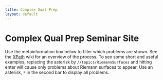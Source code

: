 ```yaml
---
title: Complex Qual Prep
layout: default
---
```

<head>
    <script>
        let testStart = 1601481600000; // Wed Sep 30 2020 09:00:00 GMT-0700 (Pacific Daylight Time)
        let testEnd = 1601492400000; // Wed Sep 30 2020 12:00:00 GMT-0700 (Pacific Daylight Time)
    </script>
    <script src="/scripts/problems.js" defer></script>
</head>

   
# Complex Qual Prep Seminar Site 

Use the metainformation box below to filter which problems are shown. See the [XPath](https://github.com/MathPeople/MathPeople.github.io/wiki/XPath) wiki for an overview of the process. To see some short and useful examples, replacing the asterisk by `//topics/RiemannSurfaces` and hitting enter will cause only problems about Riemann surfaces to appear. Use an asterisk, `*` in the second bar to display all problems.
<div id="problemsSpot" qual="complex"/>